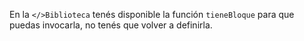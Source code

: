 En la `</>Biblioteca` tenés disponible la función `tieneBloque` para que puedas invocarla, no tenés que volver a definirla.